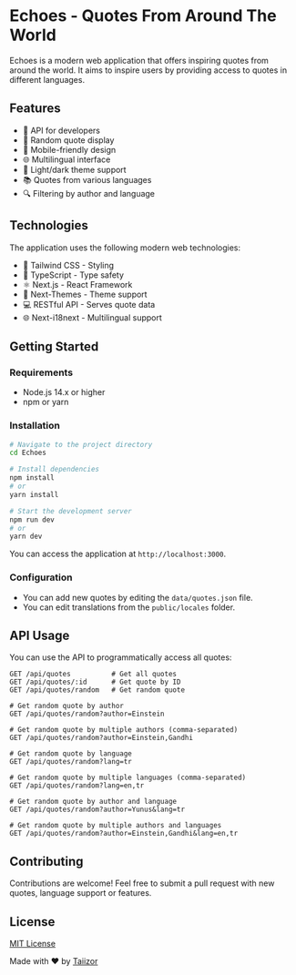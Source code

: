 # Echoes - Quotes From Around The World

Echoes is a modern web application that offers inspiring quotes from around the world. It aims to inspire users by providing access to quotes in different languages.

## Features

- 🧩 API for developers
- 🔄 Random quote display
- 📱 Mobile-friendly design
- 🌐 Multilingual interface
- 🎨 Light/dark theme support
- 📚 Quotes from various languages
- 🔍 Filtering by author and language

## Technologies

The application uses the following modern web technologies:

- 💨 Tailwind CSS - Styling
- 🔷 TypeScript - Type safety
- ⚛️ Next.js - React Framework
- 🎨 Next-Themes - Theme support
- 💻 RESTful API - Serves quote data
- 🌐 Next-i18next - Multilingual support

## Getting Started

### Requirements

- Node.js 14.x or higher
- npm or yarn

### Installation

```bash
# Navigate to the project directory
cd Echoes

# Install dependencies
npm install
# or
yarn install

# Start the development server
npm run dev
# or
yarn dev
```

You can access the application at `http://localhost:3000`.

### Configuration

- You can add new quotes by editing the `data/quotes.json` file.
- You can edit translations from the `public/locales` folder.

## API Usage

You can use the API to programmatically access all quotes:

```
GET /api/quotes          # Get all quotes
GET /api/quotes/:id      # Get quote by ID
GET /api/quotes/random   # Get random quote

# Get random quote by author
GET /api/quotes/random?author=Einstein

# Get random quote by multiple authors (comma-separated)
GET /api/quotes/random?author=Einstein,Gandhi

# Get random quote by language
GET /api/quotes/random?lang=tr

# Get random quote by multiple languages (comma-separated)
GET /api/quotes/random?lang=en,tr

# Get random quote by author and language
GET /api/quotes/random?author=Yunus&lang=tr

# Get random quote by multiple authors and languages
GET /api/quotes/random?author=Einstein,Gandhi&lang=en,tr
```

## Contributing

Contributions are welcome! Feel free to submit a pull request with new quotes, language support or features.

## License

[MIT License](LICENSE)

Made with ❤️ by [Taiizor](https://github.com/Taiizor)